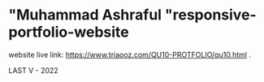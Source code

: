 # "Muhammad Ashraful "responsive-portfolio-website

website live link: https://www.triaooz.com/QU10-PROTFOLIO/qu10.html .

LAST V - 2022
